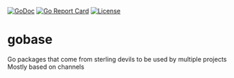 [![GoDoc](https://godoc.org/github.com/sterlingdevils/pipelines?status.svg)](https://godoc.org/github.com/sterlingdevils/pipelines)
[![Go Report Card](https://goreportcard.com/badge/github.com/sterlingdevils/pipelines)](https://goreportcard.com/report/github.com/sterlingdevils/pipelines)
[![License](https://img.shields.io/badge/LICENSE-Apache2.0-ff69b4.svg)](http://www.apache.org/licenses/LICENSE-2.0.html)

# gobase

Go packages that come from sterling devils to be used by multiple projects
Mostly based on channels
